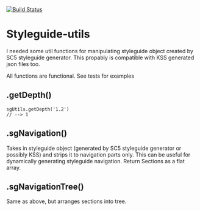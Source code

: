 [![Build Status](https://travis-ci.org/jkarttunen/styleguide-utils.svg?branch=master)](https://travis-ci.org/jkarttunen/styleguide-utils)

# Styleguide-utils

I needed some util functions for manipulating styleguide object created by SC5 styleguide generator. This propably is compatible with KSS generated json files too.

All functions are functional. See tests for examples

## .getDepth()
```
sgUtils.getDepth('1.2')
// --> 1
```

## .sgNavigation()
Takes in styleguide object (generated by SC5 styleguide generator or possibly KSS)
and strips it to navigation parts only. This can be useful for dynamically generating styleguide navigation. Return Sections as a flat array.

## .sgNavigationTree()
Same as above, but arranges sections into tree.
